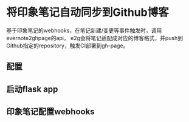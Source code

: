 # 将印象笔记自动同步到Github博客

基于印象笔记的webhooks，在笔记新建/变更等事件触发时，调用evernote2ghpage的api，
e2g会将笔记适配成对应的博客格式，并push到Github指定的repository，触发CI部署到gh-page。

## 配置

## 启动flask app

## 印象笔记配置webhooks
